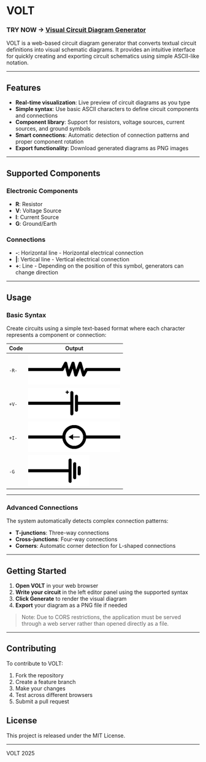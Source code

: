 # VOLT 

### TRY NOW -> [Visual Circuit Diagram Generator](https://gwetano.kesug.com/volt/)

VOLT is a web-based circuit diagram generator that converts textual circuit definitions into visual schematic diagrams. It provides an intuitive interface for quickly creating and exporting circuit schematics using simple ASCII-like notation.
***

## Features

- **Real-time visualization**: Live preview of circuit diagrams as you type
- **Simple syntax**: Use basic ASCII characters to define circuit components and connections
- **Component library**: Support for resistors, voltage sources, current sources, and ground symbols
- **Smart connections**: Automatic detection of connection patterns and proper component rotation
- **Export functionality**: Download generated diagrams as PNG images

***

## Supported Components

### Electronic Components
- **R**: Resistor
- **V**: Voltage Source
- **I**: Current Source
- **G**: Ground/Earth

### Connections
- **-**: Horizontal line - Horizontal electrical connection
- **|**: Vertical line - Vertical electrical connection
- **+**: Line - Depending on the position of this symbol, generators can change direction

***

## Usage

### Basic Syntax

Create circuits using a simple text-based format where each character represents a component or connection:

| Code | Output |
|----------|----------|
|```-R-``` | ![immagine](images/image_1754731454624.png) |
|```+V-``` | ![immagine](images/image_1754731621625.png) |
|```+I-``` | ![immagine](images/image_1754732146741.png) |
|```-G``` | ![immagine](images/image_1754732208270.png) |

***

### Advanced Connections

The system automatically detects complex connection patterns:
- **T-junctions**: Three-way connections
- **Cross-junctions**: Four-way connections
- **Corners**: Automatic corner detection for L-shaped connections

***

## Getting Started

1. **Open VOLT** in your web browser
2. **Write your circuit** in the left editor panel using the supported syntax
3. **Click Generate** to render the visual diagram
4. **Export** your diagram as a PNG file if needed


> Note: Due to CORS restrictions, the application must be served through a web server rather than opened directly as a file.

***

## Contributing

To contribute to VOLT:

1. Fork the repository
2. Create a feature branch
3. Make your changes
4. Test across different browsers
5. Submit a pull request


## License

This project is released under the MIT License.

***

VOLT 2025